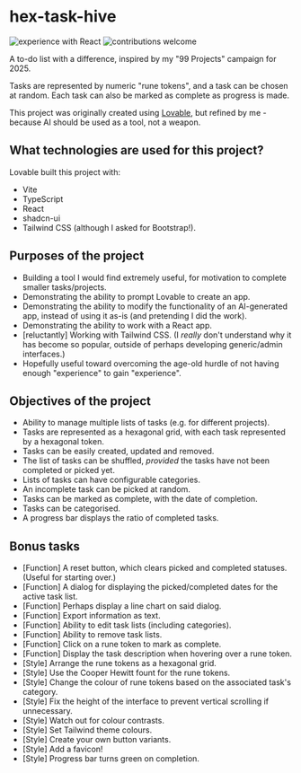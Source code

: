 # hex-task-hive

![experience with React](https://img.shields.io/badge/experience-react-blue.svg?style=flat)
![contributions welcome](https://img.shields.io/badge/contributions-welcome-brightgreen.svg?style=flat)

A to-do list with a difference, inspired by my "99 Projects" campaign for 2025.

Tasks are represented by numeric "rune tokens", and a task can be chosen at random. Each task can also be marked as complete as progress is made. 

This project was originally created using [Lovable](https://lovable.dev), but refined by me - because AI should be used as a tool, not a weapon.

## What technologies are used for this project?

Lovable built this project with:

- Vite
- TypeScript
- React
- shadcn-ui
- Tailwind CSS (although I asked for Bootstrap!).

## Purposes of the project

- Building a tool I would find extremely useful, for motivation to complete smaller tasks/projects.
- Demonstrating the ability to prompt Lovable to create an app.
- Demonstrating the ability to modify the functionality of an AI-generated app, instead of using it as-is (and pretending I did the work).
- Demonstrating the ability to work with a React app.
- [reluctantly] Working with Tailwind CSS. (I *really* don't understand why it has become so popular, outside of perhaps developing generic/admin interfaces.)
- Hopefully useful toward overcoming the age-old hurdle of not having enough "experience" to gain "experience".

## Objectives of the project
- Ability to manage multiple lists of tasks (e.g. for different projects).
- Tasks are represented as a hexagonal grid, with each task represented by a hexagonal token.
- Tasks can be easily created, updated and removed.
- The list of tasks can be shuffled, *provided* the tasks have not been completed or picked yet.
- Lists of tasks can have configurable categories.
- An incomplete task can be picked at random.
- Tasks can be marked as complete, with the date of completion.
- Tasks can be categorised.
- A progress bar displays the ratio of completed tasks.

## Bonus tasks
- [Function] A reset button, which clears picked and completed statuses. (Useful for starting over.)
- [Function] A dialog for displaying the picked/completed dates for the active task list.
- [Function] Perhaps display a line chart on said dialog.
- [Function] Export information as text.
- [Function] Ability to edit task lists (including categories).
- [Function] Ability to remove task lists.
- [Function] Click on a rune token to mark as complete.
- [Function] Display the task description when hovering over a rune token.
- [Style] Arrange the rune tokens as a hexagonal grid.
- [Style] Use the Cooper Hewitt fount for the rune tokens.
- [Style] Change the colour of rune tokens based on the associated task's category.
- [Style] Fix the height of the interface to prevent vertical scrolling if unnecessary.
- [Style] Watch out for colour contrasts.
- [Style] Set Tailwind theme colours.
- [Style] Create your own button variants.
- [Style] Add a favicon!
- [Style] Progress bar turns green on completion.